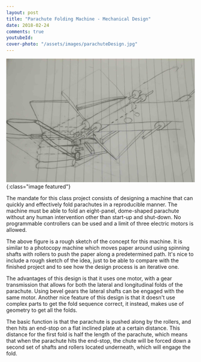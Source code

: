 ```yaml
---
layout: post
title: "Parachute Folding Machine - Mechanical Design"
date: 2018-02-24
comments: true
youtubeId: 
cover-photo: "/assets/images/parachuteDesign.jpg"
---
```


<!-- Parachute image will go here -->
![Parachute Machine](/assets/images/parachuteDesign.jpg){:class="image featured"}

The mandate for this class project consists of designing a machine that can quickly and effectively fold parachutes in a reproducible manner. The machine must be able to fold an eight-panel, dome-shaped parachute without any human intervention other than start-up and shut-down. No programmable controllers can be used and a limit of three electric motors is allowed.

The above figure is a rough sketch of the concept for this machine. It is similar to a photocopy machine which moves paper around using spinning shafts with rollers to push the paper along a predetermined path. It's nice to include a rough sketch of the idea, just to be able to compare with the finished project and to see how the design process is an iterative one.

The advantages of this design is that it uses one motor, with a gear transmission that allows for both the lateral and longitudinal folds of the parachute. Using bevel gears the lateral shafts can be engaged with the same motor. Another nice feature of this design is that it doesn't use complex parts to get the fold sequence correct, it instead, makes use of geometry to get all the folds.

The basic function is that the parachute is pushed along by the rollers, and then hits an end-stop on a flat inclined plate at a certain distance. This distance for the first fold is half the length of the parachute, which means that when the parachute hits the end-stop, the chute will be forced down a second set of shafts and rollers located underneath, which will engage the fold.